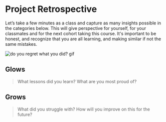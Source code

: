 # Project Retrospective

Let’s take a few minutes as a class and capture as many insights possible in the categories below. This will give perspective for yourself, for your classmates and for the next cohort taking this course. It's important to be honest, and recognize that you are all learning, and making similar if not the same mistakes. 

![do you regret what you did? gif](https://media.giphy.com/media/yB22VAMAY8XNS/giphy.gif)

## Glows

> What lessons did you learn? What are you most proud of? 



## Grows

> What did you struggle with? How will you improve on this for the future? 
